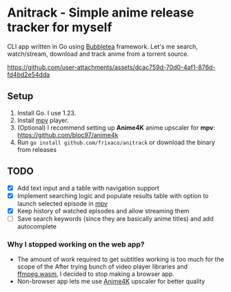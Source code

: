 # Anitrack - Simple anime release tracker for myself

CLI app written in Go using [Bubbletea](https://github.com/charmbracelet/bubbletea) framework. Let's me search, watch/stream, download and track anime from a torrent source.

https://github.com/user-attachments/assets/dcac759d-70d0-4af1-876d-fd4bd2e54dda

## Setup

1. Install Go. I use 1.23.
2. Install [mpv](github.com/mpv-player/mpv) player.
3. (Optional) I recommend setting up **Anime4K** anime upscaler for **mpv**: https://github.com/bloc97/anime4k
4. Run `go install github.com/frixaco/anitrack` or download the binary from releases

## TODO

- [x] Add text input and a table with navigation support
- [x] Implement searching logic and populate results table with option to launch selected episode in [mpv](https://github.com/mpv-player/mpv/)
- [x] Keep history of watched episodes and allow streaming them
- [ ] Save search keywords (since they are basically anime titles) and add autocomplete

### Why I stopped working on the web app?

- The amount of work required to get subtitles working is too much for the scope of the After trying bunch of video player libraries and [ffmpeg.wasm](https://github.com/ffmpegwasm/ffmpeg.wasm), I decided to stop making a browser app.
- Non-browser app lets me use [Anime4K](https://github.com/bloc97/anime4k) upscaler for better quality

<!-- ## TODO

- [ ] Add support for subtitles (MKV are not natively supported, but with ffmpeg+webassembly it might be possible)

## Setup

- Install Bun

```bash
bun install
bun dev
``` -->
